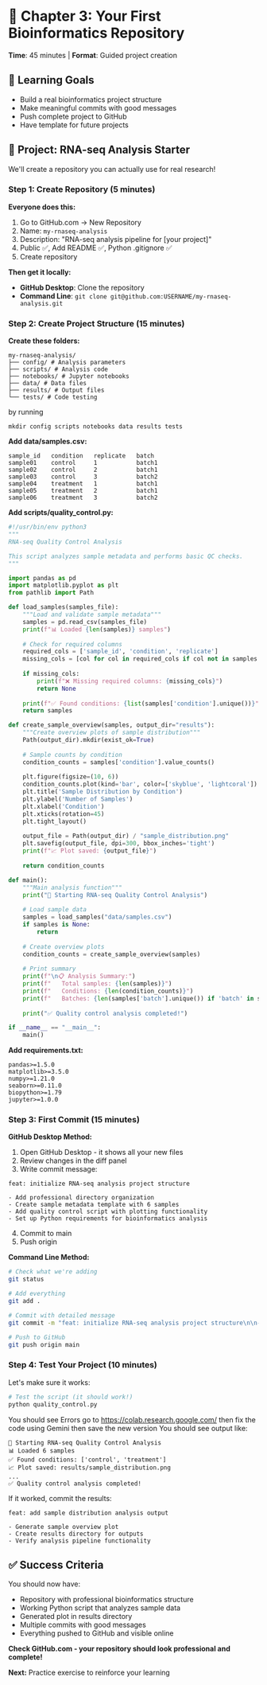 # 📁 Chapter 3: Your First Bioinformatics Repository

**Time**: 45 minutes | **Format**: Guided project creation

## 🎯 Learning Goals
- Build a real bioinformatics project structure
- Make meaningful commits with good messages
- Push complete project to GitHub
- Have template for future projects

## 🧬 Project: RNA-seq Analysis Starter

We'll create a repository you can actually use for real research!

### Step 1: Create Repository (5 minutes)

**Everyone does this:**
1. Go to GitHub.com → New Repository
2. Name: `my-rnaseq-analysis` 
3. Description: "RNA-seq analysis pipeline for [your project]"
4. Public ✅, Add README ✅, Python .gitignore ✅
5. Create repository

**Then get it locally:**
- **GitHub Desktop**: Clone the repository
- **Command Line**: `git clone git@github.com:USERNAME/my-rnaseq-analysis.git`

### Step 2: Create Project Structure (15 minutes)

**Create these folders:**
```
my-rnaseq-analysis/
├── config/ # Analysis parameters
├── scripts/ # Analysis code
├── notebooks/ # Jupyter notebooks
├── data/ # Data files
├── results/ # Output files
└── tests/ # Code testing
```
by running 
```
mkdir config scripts notebooks data results tests
```
**Add data/samples.csv:**
```csv
sample_id	condition	replicate	batch
sample01	control	    1	        batch1
sample02	control	    2	        batch1
sample03	control	    3	        batch2
sample04	treatment	1	        batch1
sample05	treatment	2	        batch1
sample06	treatment	3	        batch2

```

**Add scripts/quality_control.py:**
```python
#!/usr/bin/env python3
"""
RNA-seq Quality Control Analysis

This script analyzes sample metadata and performs basic QC checks.
"""

import pandas as pd
import matplotlib.pyplot as plt
from pathlib import Path

def load_samples(samples_file):
    """Load and validate sample metadata"""
    samples = pd.read_csv(samples_file)
    print(f"📊 Loaded {len(samples)} samples")
    
    # Check for required columns
    required_cols = ['sample_id', 'condition', 'replicate']
    missing_cols = [col for col in required_cols if col not in samples.columns]
    
    if missing_cols:
        print(f"❌ Missing required columns: {missing_cols}")
        return None
        
    print(f"✅ Found conditions: {list(samples['condition'].unique())}")
    return samples

def create_sample_overview(samples, output_dir="results"):
    """Create overview plots of sample distribution"""
    Path(output_dir).mkdir(exist_ok=True)
    
    # Sample counts by condition
    condition_counts = samples['condition'].value_counts()
    
    plt.figure(figsize=(10, 6))
    condition_counts.plot(kind='bar', color=['skyblue', 'lightcoral'])
    plt.title('Sample Distribution by Condition')
    plt.ylabel('Number of Samples')
    plt.xlabel('Condition')
    plt.xticks(rotation=45)
    plt.tight_layout()
    
    output_file = Path(output_dir) / "sample_distribution.png"
    plt.savefig(output_file, dpi=300, bbox_inches='tight')
    print(f"📈 Plot saved: {output_file}")
    
    return condition_counts

def main():
    """Main analysis function"""
    print("🧬 Starting RNA-seq Quality Control Analysis")
    
    # Load sample data
    samples = load_samples("data/samples.csv")
    if samples is None:
        return
    
    # Create overview plots
    condition_counts = create_sample_overview(samples)
    
    # Print summary
    print(f"\n📋 Analysis Summary:")
    print(f"   Total samples: {len(samples)}")
    print(f"   Conditions: {len(condition_counts)}")
    print(f"   Batches: {len(samples['batch'].unique()) if 'batch' in samples.columns else 'Not specified'}")
    
    print("✅ Quality control analysis completed!")

if __name__ == "__main__":
    main()
```

**Add requirements.txt:**
```
pandas>=1.5.0
matplotlib>=3.5.0
numpy>=1.21.0
seaborn>=0.11.0
biopython>=1.79
jupyter>=1.0.0
```
### Step 3: First Commit (15 minutes)

**GitHub Desktop Method:**
1. Open GitHub Desktop - it shows all your new files
2. Review changes in the diff panel
3. Write commit message:

```
feat: initialize RNA-seq analysis project structure

- Add professional directory organization
- Create sample metadata template with 6 samples
- Add quality control script with plotting functionality
- Set up Python requirements for bioinformatics analysis
```
4. Commit to main  
5. Push origin

**Command Line Method:**
```bash
# Check what we're adding
git status

# Add everything
git add .

# Commit with detailed message
git commit -m "feat: initialize RNA-seq analysis project structure\n\n- Add professional directory organization\n- Create sample metadata template with 6 samples  \n- Add quality control script with plotting functionality\n- Set up Python requirements for bioinformatics analysis"

# Push to GitHub
git push origin main
```

### Step 4: Test Your Project (10 minutes)

Let's make sure it works:
```bash
# Test the script (it should work!)
python quality_control.py
```
You should see Errors go to https://colab.research.google.com/ then fix the code using Gemini then save the new version
You should see output like:
```
🧬 Starting RNA-seq Quality Control Analysis
📊 Loaded 6 samples
✅ Found conditions: ['control', 'treatment']
📈 Plot saved: results/sample_distribution.png
...
✅ Quality control analysis completed!
```

If it worked, commit the results:
```
feat: add sample distribution analysis output

- Generate sample overview plot
- Create results directory for outputs  
- Verify analysis pipeline functionality
```
## ✅ Success Criteria
You should now have:
- Repository with professional bioinformatics structure
- Working Python script that analyzes sample data
- Generated plot in results directory
- Multiple commits with good messages
- Everything pushed to GitHub and visible online

**Check GitHub.com - your repository should look professional and complete!**

**Next:** Practice exercise to reinforce your learning
